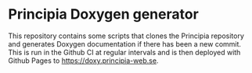 # Principia Doxygen generator
This repository contains some scripts that clones the Principia repository and generates Doxygen documentation if there has been a new commit. This is run in the Github CI at regular intervals and is then deployed with Github Pages to https://doxy.principia-web.se.
